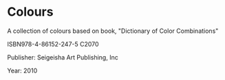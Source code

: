 # Colours
A collection of colours based on book, "Dictionary of Color Combinations"

ISBN978-4-86152-247-5 C2070

Publisher: Seigeisha Art Publishing, Inc

Year: 2010
